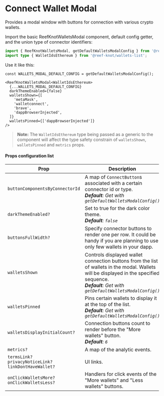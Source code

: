 # Connect Wallet Modal

Provides a modal window with buttons for connection with various crypto wallets.

Import the basic ReefKnotWalletsModal component, default config getter, and the union type of connector identifiers:
```ts
import { ReefKnotWalletsModal, getDefaultWalletsModalConfig } from '@reef-knot/connect-wallet-modal'
import type { WalletIdsEthereum } from '@reef-knot/wallets-list';
```

Use it like this:
```tsx
const WALLETS_MODAL_DEFAULT_CONFIG = getDefaultWalletsModalConfig();

<ReefKnotWalletsModal<WalletIdsEthereum>
  {...WALLETS_MODAL_DEFAULT_CONFIG}
  darkThemeEnabled={false}
  walletsShown={[
    'metaMask',
    'walletconnect',
    'brave',
    'dappBrowserInjected',
  ]}
  walletsPinned={['dappBrowserInjected']}
/>
```

> **Note:** The `WalletIdsEthereum` type being passed as a generic to the component will affect the type safety constrain of `walletsShown`, `walletsPinned` and `metrics` props.

#### Props configuration list

| Prop | Description |
|------|-------------|
| `buttonComponentsByConnectorId` | A map of `ConnectButton`s associated with a certain connector id or type. <br /> ***Default**: Get with `getDefaultWalletsModalConfig()`* |
| `darkThemeEnabled?` | Set to true for the dark color theme. <br /> ***Default**: `false`* |
| `buttonsFullWidth?` | Specify connector buttons to render one per row. It could be handy if you are planning to use only few wallets in your dapp. |
| `walletsShown` | Controls displayed wallet connection buttons from the list of wallets in the modal. Wallets will be displayed in the specified sequence. <br /> ***Default**: Get with `getDefaultWalletsModalConfig()`* |
| `walletsPinned` | Pins certain wallets to display it at the top of the list. <br /> ***Default**: Get with `getDefaultWalletsModalConfig()`* |
| `walletsDisplayInitialCount?` | Connection buttons count to render before the "More wallets" button. <br /> ***Default**: `6`* |
| `metrics?` | A map of the analytic events. |
| `termsLink?` <br /> `privacyNoticeLink?` <br /> `linkDontHaveWallet?` | UI links. |
| `onClickWalletsMore?` <br /> `onClickWalletsLess?` | Handlers for click events of the "More wallets" and "Less wallets" buttons. |
